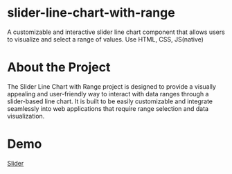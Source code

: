 # slider-line-chart-with-range

A customizable and interactive slider line chart component that allows users to visualize and select a range of values.
Use HTML, CSS, JS(native)

# **About the Project**

The Slider Line Chart with Range project is designed to provide a visually appealing and user-friendly way to interact with data ranges through a slider-based line chart. It is built to be easily customizable and integrate seamlessly into web applications that require range selection and data visualization.

# **Demo**

[Slider](https://catwebua.github.io/alexi/site/slider-range/index.html)

